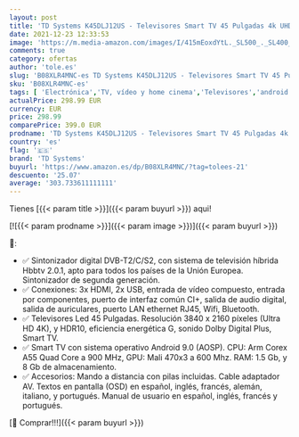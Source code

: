 ```yaml
---
layout: post
title: 'TD Systems K45DLJ12US - Televisores Smart TV 45 Pulgadas 4k UHD  Android 9.0 y HBBTV  1300 PCI Hz  3X HDMI  2X USB. DVB-T2/C/S2  Modo Hotel. Televisiones'
date: 2021-12-23 12:33:53
image: 'https://m.media-amazon.com/images/I/415mEoxdYtL._SL500_._SL400_.jpg'
comments: true
category: ofertas
author: 'tole.es'
slug: 'B08XLR4MNC-es TD Systems K45DLJ12US - Televisores Smart TV 45 Pulgadas...'
sku: 'B08XLR4MNC-es'
tags: [ 'Electrónica','TV, vídeo y home cinema','Televisores','android','td systems', ]
actualPrice: 298.99 EUR
currency: EUR
price: 298.99
comparePrice: 399.0 EUR
prodname: 'TD Systems K45DLJ12US - Televisores Smart TV 45 Pulgadas 4k UHD  Android 9.0 y HBBTV  1300 PCI Hz  3X HDMI  2X USB. DVB-T2/C/S2  Modo Hotel. Televisiones'
country: 'es'
flag: '🇪🇸'
brand: 'TD Systems'
buyurl: 'https://www.amazon.es/dp/B08XLR4MNC/?tag=tolees-21'
descuento: '25.07'
average: '303.733611111111'
---
```


Tienes [{{< param title >}}]({{< param buyurl >}}) aqui!

[![{{< param prodname >}}]({{< param image >}})]({{< param buyurl >}})

🔎:

- ✅ Sintonizador digital DVB-T2/C/S2, con sistema de televisión híbrida Hbbtv 2.0.1, apto para todos los países de la Unión Europea. Sintonizador de segunda generación.
- ✅ Conexiones: 3x HDMI, 2x USB, entrada de vídeo compuesto, entrada por componentes, puerto de interfaz común CI+, salida de audio digital, salida de auriculares, puerto LAN ethernet RJ45, Wifi, Bluetooth.
- ✅ Televisores Led 45 Pulgadas. Resolución 3840 x 2160 píxeles (Ultra HD 4K), y HDR10, eficiencia energética G, sonido Dolby Digital Plus, Smart TV.
- ✅ Smart TV con sistema operativo Android 9.0 (AOSP). CPU: Arm Corex A55 Quad Core a 900 MHz, GPU: Mali 470x3 a 600 Mhz. RAM: 1.5 Gb, y 8 Gb de almacenamiento.
- ✅ Accesorios: Mando a distancia con pilas incluidas. Cable adaptador AV. Textos en pantalla (OSD) en español, inglés, francés, alemán, italiano, y portugués. Manual de usuario en español, inglés, francés y portugués.

[🛒 Comprar!!!]({{< param buyurl >}})
